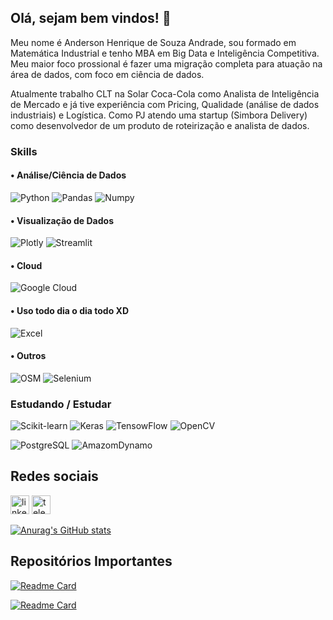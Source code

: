 ## Olá, sejam bem vindos! 👋

Meu nome é Anderson Henrique de Souza Andrade, sou formado em Matemática Industrial e tenho MBA em Big Data e Inteligência Competitiva. Meu maior foco prossional é fazer uma migração completa para atuação na área de dados, com foco em ciência de dados.

Atualmente trabalho CLT na Solar Coca-Cola como Analista de Inteligência de Mercado e já tive experiência com Pricing, Qualidade (análise de dados industriais) e Logística. Como PJ atendo uma startup (Simbora Delivery) como desenvolvedor de um produto de roteirização e analista de dados. 

### Skills
#### • Análise/Ciência de Dados
![Python](https://img.shields.io/badge/Python-3376AB?style=for-the-badge&logo=python&logoColor=white)
![Pandas](https://img.shields.io/badge/Pandas-2C2D72?style=for-the-badge&logo=pandas&logoColor=white)
![Numpy](https://img.shields.io/badge/Numpy-777BB4?style=for-the-badge&logo=numpy&logoColor=white)
#### • Visualização de Dados
![Plotly](https://img.shields.io/badge/Plotly-239120?style=for-the-badge&logo=plotly&logoColor=white)
![Streamlit](https://img.shields.io/badge/Streamlit-FF4B4B?style=for-the-badge&logo=Streamlit&logoColor=white)
#### • Cloud
![Google Cloud](https://img.shields.io/badge/Google_Cloud-4285F4?style=for-the-badge&logo=google-cloud&logoColor=white)
#### • Uso todo dia o dia todo XD
![Excel](https://img.shields.io/badge/Microsoft_Excel-217346?style=for-the-badge&logo=microsoft-excel&logoColor=white)
#### • Outros
![OSM](https://img.shields.io/badge/OpenStreetMap-7EBC6F?style=for-the-badge&logo=OpenStreetMap&logoColor=white)
![Selenium](https://img.shields.io/badge/Selenium-43B02A?style=for-the-badge&logo=Selenium&logoColor=white)



### Estudando / Estudar
![Scikit-learn](https://img.shields.io/badge/scikit_learn-F7931E?style=for-the-badge&logo=scikit-learn&logoColor=white)
![Keras](	https://img.shields.io/badge/Keras-D00000?style=for-the-badge&logo=Keras&logoColor=white)
![TensowFlow](https://img.shields.io/badge/TensorFlow-FF6F00?style=for-the-badge&logo=TensorFlow&logoColor=white)
![OpenCV](https://img.shields.io/badge/OpenCV-27338e?style=for-the-badge&logo=OpenCV&logoColor=white)

![PostgreSQL](https://img.shields.io/badge/PostgreSQL-316192?style=for-the-badge&logo=postgresql&logoColor=white)
![AmazomDynamo](https://img.shields.io/badge/Amazon%20DynamoDB-4053D6?style=for-the-badge&logo=Amazon%20DynamoDB&logoColor=white)


	



## Redes sociais
[<img src='https://img.shields.io/badge/LinkedIn-0077B5?style=for-the-badge&logo=linkedin&logoColor=white' alt=linkedin height='30'>](https://www.linkedin.com/in/andersonhsandrade/)
[<img src='https://img.shields.io/badge/Telegram-2CA5E0?style=for-the-badge&logo=telegram&logoColor=white' alt=telegram height='30'>](https://t.me/dimhenrique)


[![Anurag's GitHub stats](https://github-readme-stats.vercel.app/api?username=andersonhsandrade&show_icons=true&theme=tokyonight)](https://github.com/anuraghazra/github-readme-stats)

## Repositórios Importantes
[![Readme Card](https://github-readme-stats.vercel.app/api/pin/?username=andersonhsandrade&repo=projetos-data-science-analytics&theme=tokyonight)](https://github.com/anuraghazra/github-readme-stats)

[![Readme Card](https://github-readme-stats.vercel.app/api/pin/?username=andersonhsandrade&repo=projetos-data-science&theme=tokyonight)](https://github.com/anuraghazra/github-readme-stats)


